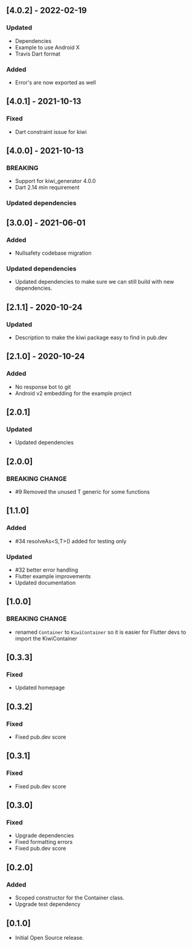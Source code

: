 ## [4.0.2] - 2022-02-19
### Updated
- Dependencies
- Example to use Android X
- Travis Dart format
### Added
- Error's are now exported as well

## [4.0.1] - 2021-10-13
### Fixed
- Dart constraint issue for kiwi

## [4.0.0] - 2021-10-13
### BREAKING
- Support for kiwi_generator 4.0.0
- Dart 2.14 min requirement
### Updated dependencies

## [3.0.0] - 2021-06-01
### Added
- Nullsafety codebase migration
### Updated dependencies
- Updated dependencies to make sure we can still build with new dependencies.

## [2.1.1] - 2020-10-24
### Updated
- Description to make the kiwi package easy to find in pub.dev

## [2.1.0] - 2020-10-24
### Added
- No response bot to git
- Android v2 embedding for the example project

## [2.0.1]
### Updated
- Updated dependencies

## [2.0.0]
### BREAKING CHANGE
- \#9 Removed the unused T generic for some functions

## [1.1.0]
### Added
- \#34 resolveAs<S,T>() added for testing only
### Updated
- \#32 better error handling
- Flutter example improvements
- Updated documentation

## [1.0.0]
### BREAKING CHANGE
- renamed `Container` to `KiwiContainer` so it is easier for Flutter devs to import the KiwiContainer

## [0.3.3]
### Fixed
- Updated homepage

## [0.3.2]
### Fixed
- Fixed pub.dev score

## [0.3.1]
### Fixed
- Fixed pub.dev score

## [0.3.0]
### Fixed
- Upgrade dependencies
- Fixed formatting errors
- Fixed pub.dev score

## [0.2.0]
### Added
- Scoped constructor for the Container class.
- Upgrade test dependency

## [0.1.0]
- Initial Open Source release.